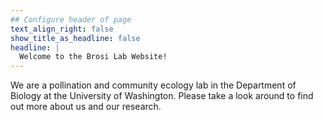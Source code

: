 ```yaml
---
## Configure header of page
text_align_right: false
show_title_as_headline: false
headline: |
  Welcome to the Brosi Lab Website!
---
```


<!-- this is a subheadline -->
We are a pollination and community ecology lab in the Department of Biology at the University of Washington. Please take a look around to find out more about us and our research. 


